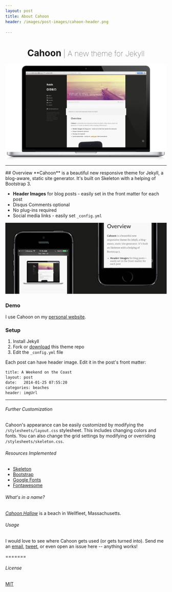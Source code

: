 ```yaml
---
layout: post
title: About Cahoon
header: /images/post-images/cahoon-header.png

---
```

<div><center><h1>Cahoon <small style="font-weight:100">|  A new theme for Jekyll</small></h1></center></div>

![screenshot](/images/cahoon_resources/mac.png)
<hr />
## Overview
**Cahoon** is a beautiful new responsive theme for Jekyll, a blog-aware, static site generator. It's built on Skeleton with a helping of Bootstrap 3. 

* **Header Images** for blog posts - easily set in the  front matter for each post
* Disqus Comments optional
* No plug-ins required 
* Social media links - easily set `_config.yml`

![screenshot](/images/cahoon_resources/iphone_hand.png)


### Demo
I use Cahoon on my [personal website](URL). 

### Setup

1. Install Jekyll
2. Fork or [download](https://github.com/arnp/herring-cove/archive/master.zip) this theme repo
3. Edit the `_config.yml` file

Each post can have header image. Edit it in the post's front matter:
			
	title: A Weekend on the Coast
	layout: post
	date:   2014-01-25 07:55:20
	categories: beaches
	header: imgUrl

---
###### Further Customization
Cahoon's appearance can be easily customized by modifying the `/stylesheets/layout.css` stylesheet. This includes changing colors and fonts. You can also change the grid settings by modifying or overriding `/stylesheets/skeleton.css`.  

###### Resources Implemented
* [Skeleton](http://getskeleton.com)
* [Bootstrap](http://getbootstrap.com)
* [Google Fonts](http://google.com/fonts)
* [Fontawesome](http://fontawesome.io)

###### What's in a name? 
[*Cahoon Hallow*](http://www.fodors.com/world/north-america/usa/massachusetts/cape-cod/review-422729.html) is a beach in Wellfleet, Massachusetts. 

###### Usage
I would love to see where Cahoon gets used (or gets turned into). Send me an [email](hi@robinspatel.com),  [tweet](http://twitter.com/ravipatel), or even open an issue here -- anything works! 


=======
###### License 
[MIT](https://github.com/arnp/cahoon/blob/master/LICENSE)

